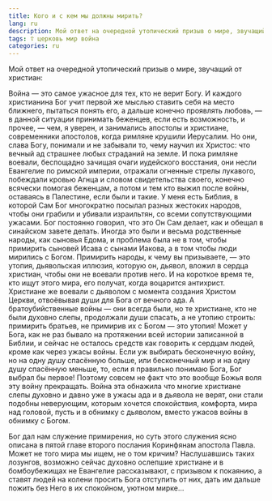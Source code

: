 ```yaml
---
title: Кого и с кем мы должны мирить?
lang: ru
description: Мой ответ на очередной утопический призыв о мире, звучащий от христиан
tags: ☦ церковь мир война
categories: ru
---
```

Мой ответ на очередной утопический призыв о мире, звучащий от христиан:

Война — это самое ужасное для тех, кто не верит Богу. И каждого христианина Бог учит первой же мыслью ставить себя на место ближнего,
пытаться понять его, а дальше конечно проявлять любовь, — в данной ситуации принимать беженцев, если есть возможность, и прочее, — чем,
я уверен, и занимались апостолы и христиане, современники апостолов, когда римляне крушили Иерусалим. Но они, слава Богу,
понимали и не забывали то, чему научил их Христос: что вечный ад страшнее любых страданий на земле. И пока римляне воевали,
беспощадно зачищая очаги иудейского восстания, они несли Евангелие по римской империи, отражали огненные стрелы лукавого,
побеждали кровью Агнца и словом свидетельства своего, конечно всячески помогая беженцам, а потом и тем кто выжил после войны,
оставаясь в Палестине, если были и такие. У меня есть Библия, в которой Сам Бог многократно посылал разных жестоких народов, чтобы они грабили
и убивали израильтян, со всеми сопутствующими ужасами. Бог постоянно говорил, что это Он Сам делает, как и обещал в синайском завете делать.
Иногда это были и весьма родственные народы, как сыновья Едома, и проблема была не в том, чтобы примирить сыновей Исава с сынами Иакова,
а в том чтобы люди мирились с Богом. Примирить народы, к чему вы призываете, — это утопия, дьявольская иллюзия, которую он, дьявол,
вложил в сердца христиан, чтобы они не воевали против него. И на короткое время те, кто ищут этого мира, его получат, когда воцарится антихрист.
Христиане же воевали с дьяволом с момента создания Христом Церкви, отвоёвывая души для Бога от вечного ада. А братоубийственные войны — они
всегда были, но те христиане, кто не были духовно слепы, продолжали души спасать, а не утопию строить: примирить братьев, не примирив их
с Богом — это утопия! Может у Бога, как не раз бывало на протяжении всей истории записанной в Библии, и сейчас не осталось средств как
говорить к сердцам людей, кроме как через ужасы войны. Если уж выбирать бесконечную войну, но на одну душу спасённую больше,
или бесконечный мир и на одну душу спасённую меньше, то, если я правильно понимаю Бога, Бог выбрал бы первое! Поэтому совсем не факт что
это вообще Божья воля эту войну прекращать. Война эта обнажила что многие христиане слепы духовно и давно уже в ужасы ада и в дьявола не верят,
они стали подобны неверующим, которым хочется спокойствия, комфорта, мира над головой, пусть и в обнимку с дьяволом, вместо ужасов войны
в обнимку с Богом.

Бог дал нам служение примирения, но суть этого служения ясно описана в пятой главе второго послания Коринфянам апостола Павла.
Может не того мира мы ищем, не о том кричим? Наслушавшись таких лозунгов, возможно сейчас духовно ослепшие христиане и в бомбоубежищах не Евангелие
рассказывают, с призывом к покаянию, а ставят людей на колени просить Бога отступить от них, дать им дальше пожить без Него в их спокойном,
уютном мирке...
